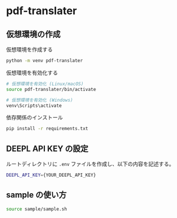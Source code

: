 # pdf-translater

## 仮想環境の作成

仮想環境を作成する
```bash
python -m venv pdf-translater
```

仮想環境を有効化する
```bash
# 仮想環境を有効化 (Linux/macOS)
source pdf-translater/bin/activate

# 仮想環境を有効化 (Windows)
venv\Scripts\activate
```

依存関係のインストール

```bash
pip install -r requirements.txt
```

<!-- 依存関係の記録(requirements.txt を作成)
```bash
pip freeze > requirements.txt
``` -->

<!-- 仮想環境の無効化
```bash
deactivate
``` -->

## DEEPL API KEY の設定
ルートディレクトリに `.env` ファイルを作成し、以下の内容を記述する。

```bash
DEEPL_API_KEY={YOUR_DEEPL_API_KEY}
```


## sample の使い方

```bash
source sample/sample.sh
```

